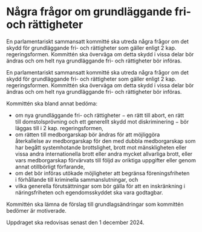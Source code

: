 # Några frågor om grundläggande fri- och rättigheter

En parlamentariskt sammansatt kommitté ska utreda några frågor om det skydd för grundläggande fri- och rättigheter som gäller enligt 2 kap. regeringsformen. Kommittén ska överväga om detta skydd i vissa delar bör ändras och om helt nya grundläggande fri- och rättigheter bör införas.

En parlamentariskt sammansatt kommitté ska utreda några frågor om det skydd för grundläggande fri- och rättigheter som gäller enligt 2 kap. regeringsformen. Kommittén ska överväga om detta skydd i vissa delar bör ändras och om helt nya grundläggande fri- och rättigheter bör införas.

Kommittén ska bland annat bedöma:

* om nya grundläggande fri- och rättigheter − en rätt till abort, en rätt till domstolsprövning och ett generellt skydd mot diskriminering − bör
läggas till i 2 kap. regeringsformen,
* om rätten till medborgarskap bör ändras för att möjliggöra återkallelse av medborgarskap för den med dubbla medborgarskap som har begått
systemhotande brottslighet, brott mot mänskligheten eller vissa andra internationella brott eller andra mycket allvarliga brott, eller vars medborgarskap förvärvats till följd av oriktiga uppgifter eller genom annat otillbörligt förfarande,
* om det bör införas utökade möjligheter att begränsa föreningsfriheten i förhållande till kriminella sammanslutningar, och
* vilka generella förutsättningar som bör gälla för att en inskränkning i näringsfriheten och egendomsskyddet ska vara godtagbar.

Kommittén ska lämna de förslag till grundlagsändringar som kommittén bedömer är motiverade.

Uppdraget ska redovisas senast den 1 december 2024.
